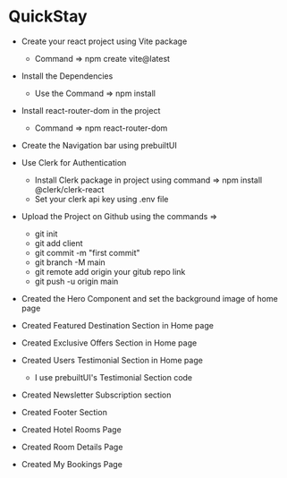 # QuickStay
- Create your react project using Vite package
  - Command => npm create vite@latest

- Install the Dependencies
  - Use the Command => npm install

- Install  react-router-dom in the project
  - Command => npm react-router-dom

- Create the Navigation bar using prebuiltUI 

- Use Clerk for Authentication
  - Install Clerk package in project using command => npm install @clerk/clerk-react
  - Set your clerk api key using .env file 

- Upload the Project on Github using the commands =>
  - git init
  - git add client
  - git commit -m "first commit"
  - git branch -M main
  - git remote add origin your gitub repo link
  - git push -u origin main

- Created the Hero Component and set the background image of home page

- Created Featured Destination Section in Home page

- Created Exclusive Offers Section in Home page 

- Created Users Testimonial Section in Home page
  - I use prebuiltUI's Testimonial Section code

- Created Newsletter Subscription section 


- Created Footer Section

- Created Hotel Rooms Page

- Created Room Details Page

- Created My Bookings Page
